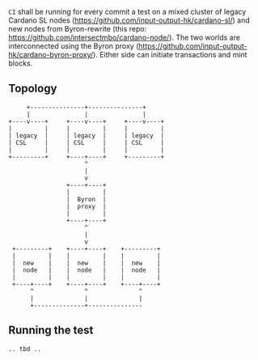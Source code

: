 `CI` shall be running for every commit a test on a mixed cluster of legacy Cardano SL nodes (https://github.com/input-output-hk/cardano-sl/) and new nodes from Byron-rewrite (this repo: https://github.com/intersectmbo/cardano-node/).
The two worlds are interconnected using the Byron proxy (https://github.com/input-output-hk/cardano-byron-proxy/).
Either side can initiate transactions and mint blocks.

## Topology

```
     +---------------+---------------+
     |               |               |
+----v----+     +----v----+     +----v----+
|         |     |         |     |         |
| legacy  |     | legacy  |     | legacy  |
| CSL     |     | CSL     |     | CSL     |
|         |     |         |     |         |
+---------+     +----+----+     +---------+
                     ^
                     |
                     v
                +----+----+
                |         |
                |  Byron  |
                |  proxy  |
                |         |
                +----+----+
                     ^
                     |
                     v
 +---------+    +----+----+    +---------+
 |         |    |         |    |         |
 |  new    |    |  new    |    |  new    |
 |  node   |    |  node   |    |  node   |
 |         |    |         |    |         |
 +----+----+    +----+----+    +----+----+
      ^              ^              ^
      |              |              |
      +--------------+---------------

```

## Running the test

```
.. tbd ..
```
